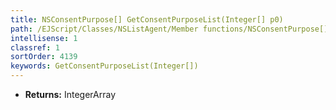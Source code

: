```yaml
---
title: NSConsentPurpose[] GetConsentPurposeList(Integer[] p0)
path: /EJScript/Classes/NSListAgent/Member functions/NSConsentPurpose[] GetConsentPurposeList(Integer[] p_0)
intellisense: 1
classref: 1
sortOrder: 4139
keywords: GetConsentPurposeList(Integer[])
---
```



* **Returns:** IntegerArray


